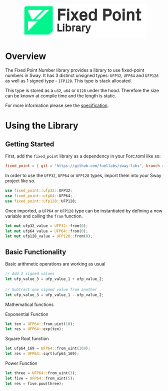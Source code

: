 <p align="center">
    <picture>
        <source media="(prefers-color-scheme: dark)" srcset=".docs/fixedpoint-logo-dark-theme.png">
        <img alt="SwayApps logo" width="400px" src=".docs/fixedpoint-logo-light-theme.png">
    </picture>
</p>

# Overview

The Fixed Point Number library provides a library to use fixed-point numbers in Sway. It has 3 distinct unsigned types: `UFP32`, `UFP64` and `UFP128` as well as 1 signed type - `IFP128`. This type is stack allocated.

This type is stored as a `u32`, `u64` or `U128` under the hood. Therefore the size can be known at compile time and the length is static. 

For more information please see the [specification](./SPECIFICATION.md).

# Using the Library

## Getting Started

First, add the `fixed_point` library as a dependency in your Forc.toml like so:

```toml
fixed_point = { git = "https://github.com/fuellabs/sway-libs", branch = "master" }
```

In order to use the `UFP32`, `UFP64` or `UFP128` types, import them into your Sway project like so.

```rust
use fixed_point::ufp32::UFP32;
use fixed_point::ufp64::UFP64;
use fixed_point::ufp128::UFP128;
```

Once imported, a `UFP64` or `UFP128` type can be instantiated by defining a new variable and calling the `from` function.

```rust
let mut ufp32_value = UFP32::from(0);
let mut ufp64_value = UFP64::from(0);
let mut ufp128_value = UFP128::from(0);
```

## Basic Functionality

Basic arithmetic operations are working as usual

```rust
// Add 2 signed values
let ufp_value_3 = ufp_value_1 + ufp_value_2;

// Subtract one signed value from another
let ufp_value_3 = ufp_value_1 - ufp_value_2;
```

Mathematical functions

Exponential Function
```rust
let ten = UFP64::from_uint(10);
let res = UFP64::exp(ten);
```

Square Root function
```rust
let ufp64_169 = UFP64::from_uint(169);
let res = UFP64::sqrt(ufp64_169);
```

Power Function
```rust
let three = UFP64::from_uint(3);
let five = UFP64::from_uint(5);
let res = five.pow(three);
```